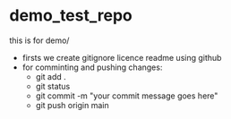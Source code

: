 # demo_test_repo
this is for demo/

- firsts we create gitignore licence readme using github
- for comminting and pushing changes:
    - git add .
    - git status
    - git commit -m "your commit message goes here"
    - git push origin main 
    